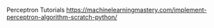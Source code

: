 
Perceptron Tutorials
https://machinelearningmastery.com/implement-perceptron-algorithm-scratch-python/
